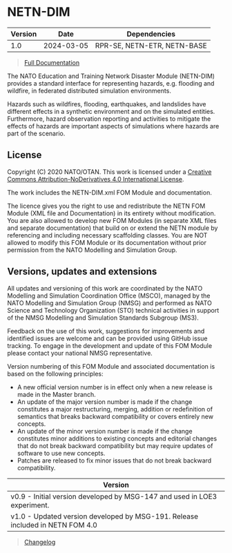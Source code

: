 # NETN-DIM


|Version| Date| Dependencies|
|---|---|---|
|1.0|2024-03-05|RPR-SE, NETN-ETR, NETN-BASE|


> [Full Documentation](NETN-DIM.md)

The NATO Education and Training Network Disaster Module (NETN-DIM) provides a standard interface for representing hazards, e.g. flooding and wildfire, in federated distributed simulation environments.

Hazards such as wildfires, flooding, earthquakes, and landslides have different effects in a synthetic environment and on the simulated entities. Furthermore, hazard observation reporting and activities to mitigate the effects of hazards are important aspects of simulations where hazards are part of the scenario.



## License

Copyright (C) 2020 NATO/OTAN. This work is licensed under a [Creative Commons Attribution-NoDerivatives 4.0 International License](LICENCE.md).

The work includes the NETN-DIM.xml FOM Module and documentation.

The licence gives you the right to use and redistribute the NETN FOM Module (XML file and Documentation) in its entirety without modification. You are also allowed to develop new FOM Modules (in separate XML files and separate documentation) that build on or extend the NETN module by referencing and including necessary scaffolding classes. You are NOT allowed to modify this FOM Module or its documentation without prior permission from the NATO Modelling and Simulation Group.

## Versions, updates and extensions

All updates and versioning of this work are coordinated by the NATO Modelling and Simulation Coordination Office (MSCO), managed by the NATO Modelling and Simulation Group (NMSG) and performed as NATO Science and Technology Organization (STO) technical activities in support of the NMSG Modelling and Simulation Standards Subgroup (MS3).

Feedback on the use of this work, suggestions for improvements and identified issues are welcome and can be provided using GitHub issue tracking. To engage in the development and update of this FOM Module please contact your national NMSG representative.

Version numbering of this FOM Module and associated documentation is based on the following principles:

* A new official version number is in effect only when a new release is made in the Master branch.
* An update of the major version number is made if the change constitutes a major restructuring, merging, addition or redefinition of semantics that breaks backward compatibility or covers entirely new concepts.
* An update of the minor version number is made if the change constitutes minor additions to existing concepts and editorial changes that do not break backward compatibility but may require updates of software to use new concepts.
* Patches are released to fix minor issues that do not break backward compatibility.

|Version|
|---|
|v0.9 - Initial version developed by MSG-147 and used in LOE3 experiment.|
|v1.0 - Updated version developed by MSG-191. Release included in NETN FOM 4.0|

> [Changelog](changelog.md)

